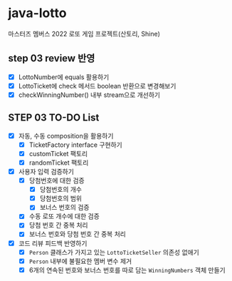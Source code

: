 # java-lotto

마스터즈 멤버스 2022 로또 게임 프로젝트(산토리, Shine)

## step 03 review 반영
- [x] LottoNumber에 equals 활용하기
- [x] LottoTicket에 check 메서드 boolean 반환으로 변경해보기
- [x] checkWinningNumber() 내부 stream으로 개선하기

## STEP 03 TO-DO List

- [x] 자동, 수동 composition을 활용하기
  - [x] TicketFactory interface 구현하기
  - [x] customTicket 팩토리
  - [x] randomTicket 팩토리

- [x] 사용자 입력 검증하기
  - [x] 당첨번호에 대한 검증
    - [x] 당첨번호의 개수
    - [x] 당첨번호의 범위
    - [x] 보너스 번호의 검증
  - [x] 수동 로또 개수에 대한 검증
  - [x] 당첨 번호 간 중복 처리
  - [x] 보너스 번호와 당첨 번호 간 중복 처리

- [x] 코드 리뷰 피드백 반영하기
  - [x] `Person` 클래스가 가지고 있는 `LottoTicketSeller` 의존성 없애기
  - [x] `Person` 내부에 불필요한 멤버 변수 제거
  - [x] 6개의 연속된 번호와 보너스 번호를 따로 담는 `WinningNumbers` 객체 만들기
